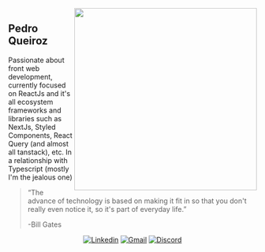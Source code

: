 <img align="right" src="https://user-images.githubusercontent.com/54639269/90529186-cf007f80-e149-11ea-81c1-619a2ff92183.png" width="370"/>

## Pedro Queiroz

Passionate about front web development, currently focused on ReactJs and it's all ecosystem frameworks and libraries such as NextJs, Styled Components, React Query (and almost all tanstack), etc. In a relationship with Typescript (mostly I'm the jealous one)

> “The advance of technology is based on making it fit in so that you don't really even notice it, so it's part of everyday life.”
> 
> -Bill Gates


<div align="center">

<a href="https://www.linkedin.com/in/pmqueiroz/"><img src="https://img.shields.io/badge/-PedroQueiroz-blue?style=for-the-badge&logo=Linkedin&logoColor=white&link=https://www.linkedin.com/in/pmqueiroz/" alt="Linkedin"/></a>
<a href="mailto:contato@pmqueiroz.com"><img src="https://img.shields.io/badge/-contato@pmqueiroz.com-c14438?style=for-the-badge&logo=Gmail&logoColor=white&link=mailto:contato@pmqueiroz.com" alt="Gmail"/></a>
<a href="discord://"><img src="https://img.shields.io/badge/-peam%234119-%237289DA?style=for-the-badge&logo=Discord&logoColor=white&link=discord://" alt="Discord"/></a>
  
<!--
<a href="https://app.rocketseat.com.br/me/pedro-queiroz-1566986867"><img src="https://img.shields.io/badge/-Pedro%20Queiroz-%239466FF?style=for-the-badge&logo=data:image/png;base64,iVBORw0KGgoAAAANSUhEUgAAABAAAAAQCAMAAAAoLQ9TAAAALVBMVEVHcExxWsF0XMJzXMJxWcFsUsD///9jRrzY0u6Xh9Gsn9n39fyMecy0qd2bjNJWBT0WAAAABHRSTlMA2Do606wF2QAAAGlJREFUGJVdj1cWwCAIBLEsRU3uf9xobDH8+GZwUYi8i6ucJwrxKE+7D0G9Q4vlYqtmCSjndr4CgCgzlyFgfKfKCVO0LrPKjmiqMxGXkJwNnXskqWG+1oSM+BSwD8f29YLNjvx/OQrn+g99oQSoNmt3PgAAAABJRU5ErkJggg==" alt="Rocktseat"/></a>
-->

</div>

<!--
<a href="https://github.com/pmqueiroz/mask-wizard"><img align="left" src="https://github-readme-stats.vercel.app/api/pin/?username=pmqueiroz&repo=mask-wizard" alt="ReadMe Card"/></a>

<div align="right">

<br>
<br>

Currently working on a open source npm package that provides string masks in various formats (feel free to contribute)...
-->
  
<!--
Currently working on an appointment and schedules project made during the goStack Bootcamp, if you want to know more about this project click on the image aside.
-->
</div>


<!---
<a href="https://github.com/pmqueiroz/github-readme-stats">
  <img align="left" src="https://github-readme-stats.vercel.app/api?username=pmqueiroz&show_icons=true" />
</a>
-->
